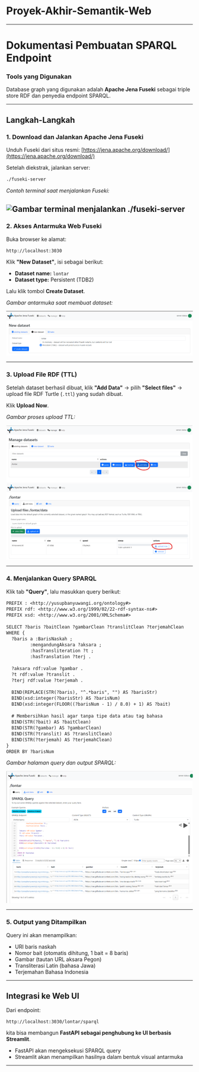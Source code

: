 # Proyek-Akhir-Semantik-Web

---

# Dokumentasi Pembuatan SPARQL Endpoint

### Tools yang Digunakan

Database graph yang digunakan adalah **Apache Jena Fuseki** sebagai triple store RDF dan penyedia endpoint SPARQL.

---

## Langkah-Langkah

### 1. Download dan Jalankan Apache Jena Fuseki

Unduh Fuseki dari situs resmi: [https://jena.apache.org/download/](https://jena.apache.org/download/)

Setelah diekstrak, jalankan server:

```bash
./fuseki-server
```

_Contoh terminal saat menjalankan Fuseki:_

## ![Gambar terminal menjalankan ./fuseki-server](image.png)

### 2. Akses Antarmuka Web Fuseki

Buka browser ke alamat:

```
http://localhost:3030
```

Klik **"New Dataset"**, isi sebagai berikut:

- **Dataset name:** `lontar`
- **Dataset type:** Persistent (TDB2)

Lalu klik tombol **Create Dataset**.

_Gambar antarmuka saat membuat dataset:_

![Gambar membuat dataset](img-docum/image-1.png)

---

### 3. Upload File RDF (TTL)

Setelah dataset berhasil dibuat, klik **"Add Data"** → pilih **"Select files"** → upload file RDF Turtle (`.ttl`) yang sudah dibuat.

Klik **Upload Now**.

_Gambar proses upload TTL:_

![Gambar upload RDF Turtle](img-docum/image-2.png)
![alt text](img-docum/image-3.png)

---

### 4. Menjalankan Query SPARQL

Klik tab **"Query"**, lalu masukkan query berikut:

```sparql
PREFIX : <http://yusupbanyuwangi.org/ontology#>
PREFIX rdf: <http://www.w3.org/1999/02/22-rdf-syntax-ns#>
PREFIX xsd: <http://www.w3.org/2001/XMLSchema#>

SELECT ?baris ?baitClean ?gambarClean ?translitClean ?terjemahClean
WHERE {
  ?baris a :BarisNaskah ;
         :mengandungAksara ?aksara ;
         :hasTransliteration ?t ;
         :hasTranslation ?terj .

  ?aksara rdf:value ?gambar .
  ?t rdf:value ?translit .
  ?terj rdf:value ?terjemah .

  BIND(REPLACE(STR(?baris), "^.*baris", "") AS ?barisStr)
  BIND(xsd:integer(?barisStr) AS ?barisNum)
  BIND(xsd:integer(FLOOR((?barisNum - 1) / 8.0) + 1) AS ?bait)

  # Membersihkan hasil agar tanpa tipe data atau tag bahasa
  BIND(STR(?bait) AS ?baitClean)
  BIND(STR(?gambar) AS ?gambarClean)
  BIND(STR(?translit) AS ?translitClean)
  BIND(STR(?terjemah) AS ?terjemahClean)
}
ORDER BY ?barisNum
```

_Gambar halaman query dan output SPARQL:_

![Gambar query dan hasil](img-docum/image-5.png)

---

### 5. Output yang Ditampilkan

Query ini akan menampilkan:

- URI baris naskah
- Nomor bait (otomatis dihitung, 1 bait = 8 baris)
- Gambar (tautan URL aksara Pegon)
- Transliterasi Latin (bahasa Jawa)
- Terjemahan Bahasa Indonesia

---

## Integrasi ke Web UI

Dari endpoint:

```
http://localhost:3030/lontar/sparql
```

kita bisa membangun **FastAPI sebagai penghubung ke UI berbasis Streamlit**.

- FastAPI akan mengeksekusi SPARQL query
- Streamlit akan menampilkan hasilnya dalam bentuk visual antarmuka

---
